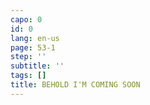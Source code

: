 ```yaml
---
capo: 0
id: 0
lang: en-us
page: 53-1
step: ''
subtitle: ''
tags: []
title: BEHOLD I'M COMING SOON
---
```

